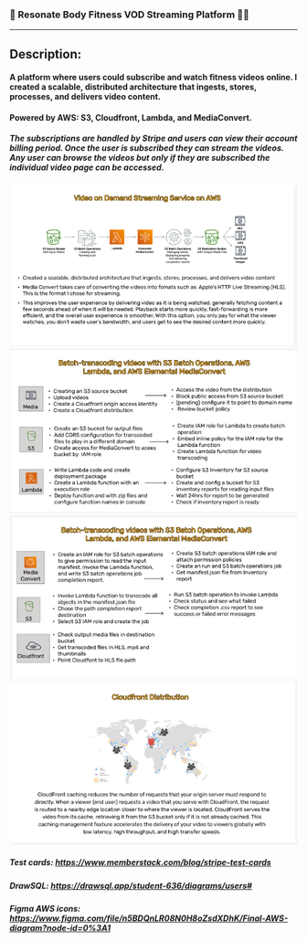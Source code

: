 ### 🍑 Resonate Body Fitness VOD Streaming Platform 💪🏽
------------------------------------------------------
Description:  
------------------------------------------------------
#### A platform where users could subscribe and watch fitness videos online. I created a scalable, distributed architecture that ingests, stores, processes, and delivers video content.
#### Powered by AWS: S3, Cloudfront, Lambda, and MediaConvert.
##### The subscriptions are handled by Stripe and users can view their account billing period. Once the user is subscribed they can stream the videos. Any user can browse the videos but only if they are subscribed the individual video page can be accessed.





![Screenshot of AWS slide one](public/slide1.png " AWS slide one info")
![Screenshot of AWS slide two](public/slide2.png " AWS slide two info")
![Screenshot of AWS slide three](public/slide3.png " AWS slide three info")
![Screenshot of AWS slide four](public/slide4.png " AWS slide four info")





##### Test cards: https://www.memberstack.com/blog/stripe-test-cards
##### DrawSQL: https://drawsql.app/student-636/diagrams/users#
##### Figma AWS icons: https://www.figma.com/file/n5BDQnLR08N0H8oZsdXDhK/Final-AWS-diagram?node-id=0%3A1 


